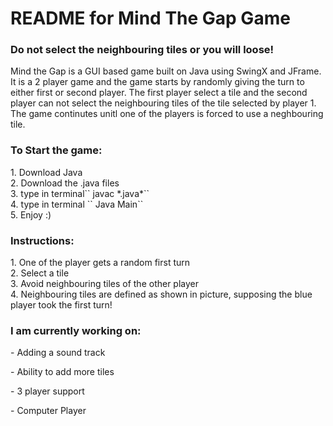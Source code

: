 # README for Mind The Gap Game

<h3> Do not select the neighbouring tiles or you will loose!</h3>

Mind the Gap is a GUI based game built on Java using SwingX and JFrame. 
It is a 2 player game and the game starts by randomly giving the turn to either first or second player.
The first player select a tile and the second player can not select the neighbouring tiles of the tile selected by player 1.
The game continutes unitl one of the players is forced to use a neghbouring tile.

<h3>To Start the game: </h3>
1. Download Java <br />
2. Download the .java files<br />
3. type in terminal`` javac *.java*``<br />
4. type in terminal `` Java Main``<br />
5. Enjoy :)


<h3>Instructions: </h3>
1. One of the player gets a random first turn<br />
2. Select a tile<br />
3. Avoid neighbouring tiles of the other player<br />
4. Neighbouring tiles are defined as shown in picture, supposing the blue player took the first turn!<br />




<h3>I am currently working on: </h3>
<p> - Adding a sound track </p>
<p>- Ability to add more tiles</p>
<p>- 3 player support</p>
<p>- Computer Player</p>
